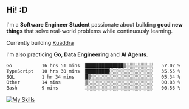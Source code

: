 ## Hi! :D

I'm a **Software Engineer Student** passionate about building **good new things** that solve real-world problems while continuously learning.

Currently building [Kuaddra](https://kuaddra.com)

I'm also practicing **Go**, **Data Engineering** and **AI Agents**.

<!--START_SECTION:waka-->

```txt
Go           16 hrs 51 mins  ██████████████▒░░░░░░░░░░   57.02 %
TypeScript   10 hrs 30 mins  █████████░░░░░░░░░░░░░░░░   35.55 %
SQL          1 hr 34 mins    █▒░░░░░░░░░░░░░░░░░░░░░░░   05.34 %
Other        14 mins         ▒░░░░░░░░░░░░░░░░░░░░░░░░   00.83 %
Bash         9 mins          ░░░░░░░░░░░░░░░░░░░░░░░░░   00.56 %
```

<!--END_SECTION:waka-->
[![My Skills](https://skillicons.dev/icons?i=py,go,java,aws,js,docker,linux)](https://skillicons.dev)
